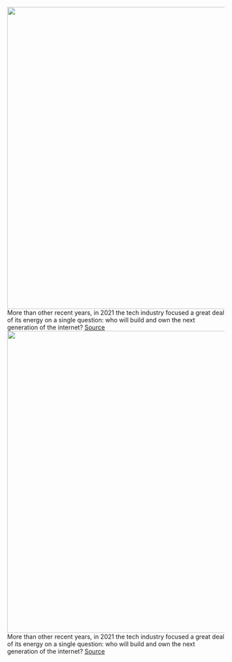 <img src='https://cdn.vox-cdn.com/thumbor/AJYyrupokugYnRoYpSdT-C6wO5E=/0x0:1920x1080/1200x800/filters:focal(807x387:1113x693)/cdn.vox-cdn.com/uploads/chorus_image/image/70243386/https___bucketeer_e05bbc84_baa3_437e_9518_adb32be77984.s3.amazonaws.com_public_images_169a836c_b9ff_4146_bdcb_63815b48f97a_1920x1080.0.png' width='700px' /><br/>
More than other recent years, in 2021 the tech industry focused a great deal of its energy on a single question: who will build and own the next generation of the internet?
<a href='https://www.theverge.com/2021/12/8/22823248/how-snap-is-sidestepping-the-metaverse'> Source <a/><img src='https://cdn.vox-cdn.com/thumbor/AJYyrupokugYnRoYpSdT-C6wO5E=/0x0:1920x1080/1200x800/filters:focal(807x387:1113x693)/cdn.vox-cdn.com/uploads/chorus_image/image/70243386/https___bucketeer_e05bbc84_baa3_437e_9518_adb32be77984.s3.amazonaws.com_public_images_169a836c_b9ff_4146_bdcb_63815b48f97a_1920x1080.0.png' width='700px' /><br/>
More than other recent years, in 2021 the tech industry focused a great deal of its energy on a single question: who will build and own the next generation of the internet?
<a href='https://www.theverge.com/2021/12/8/22823248/how-snap-is-sidestepping-the-metaverse'> Source <a/>